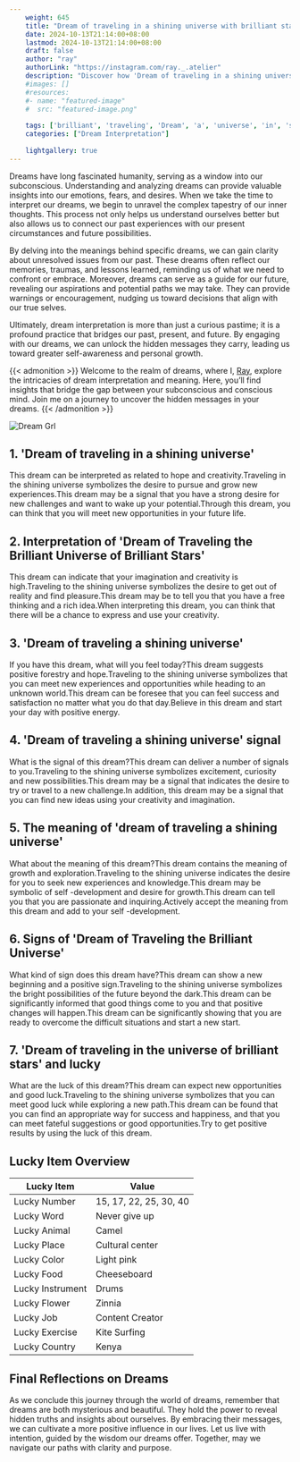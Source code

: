 ```yaml
---
    weight: 645
    title: "Dream of traveling in a shining universe with brilliant stars"  # Assuming 'title' column exists
    date: 2024-10-13T21:14:00+08:00
    lastmod: 2024-10-13T21:14:00+08:00
    draft: false
    author: "ray"
    authorLink: "https://instagram.com/ray._.atelier"
    description: "Discover how 'Dream of traveling in a shining universe with brilliant stars' can interpret your future and uncover its significant meanings in your life."
    #images: []
    #resources:
    #- name: "featured-image"
    #  src: "featured-image.png"
    
    tags: ['brilliant', 'traveling', 'Dream', 'a', 'universe', 'in', 'shining', 'of', 'stars', 'with']
    categories: ["Dream Interpretation"]
    
    lightgallery: true
---
```

    
Dreams have long fascinated humanity, serving as a window into our subconscious. Understanding and analyzing dreams can provide valuable insights into our emotions, fears, and desires. When we take the time to interpret our dreams, we begin to unravel the complex tapestry of our inner thoughts. This process not only helps us understand ourselves better but also allows us to connect our past experiences with our present circumstances and future possibilities.

By delving into the meanings behind specific dreams, we can gain clarity about unresolved issues from our past. These dreams often reflect our memories, traumas, and lessons learned, reminding us of what we need to confront or embrace. Moreover, dreams can serve as a guide for our future, revealing our aspirations and potential paths we may take. They can provide warnings or encouragement, nudging us toward decisions that align with our true selves.

Ultimately, dream interpretation is more than just a curious pastime; it is a profound practice that bridges our past, present, and future. By engaging with our dreams, we can unlock the hidden messages they carry, leading us toward greater self-awareness and personal growth.

{{< admonition >}}
Welcome to the realm of dreams, where I, [Ray](https://instagram.com/ray._.atelier), explore the intricacies of dream interpretation and meaning. Here, you’ll find insights that bridge the gap between your subconscious and conscious mind. Join me on a journey to uncover the hidden messages in your dreams.
{{< /admonition >}}

![Dream Grl](https://cdn.pixabay.com/photo/2017/11/02/03/35/gothic-2910057_1280.jpg "Dream Grl")

## 1. 'Dream of traveling in a shining universe'
This dream can be interpreted as related to hope and creativity.Traveling in the shining universe symbolizes the desire to pursue and grow new experiences.This dream may be a signal that you have a strong desire for new challenges and want to wake up your potential.Through this dream, you can think that you will meet new opportunities in your future life.

## 2. Interpretation of 'Dream of Traveling the Brilliant Universe of Brilliant Stars'
This dream can indicate that your imagination and creativity is high.Traveling to the shining universe symbolizes the desire to get out of reality and find pleasure.This dream may be to tell you that you have a free thinking and a rich idea.When interpreting this dream, you can think that there will be a chance to express and use your creativity.

## 3. 'Dream of traveling a shining universe'
If you have this dream, what will you feel today?This dream suggests positive forestry and hope.Traveling to the shining universe symbolizes that you can meet new experiences and opportunities while heading to an unknown world.This dream can be foresee that you can feel success and satisfaction no matter what you do that day.Believe in this dream and start your day with positive energy.

## 4. 'Dream of traveling a shining universe' signal
What is the signal of this dream?This dream can deliver a number of signals to you.Traveling to the shining universe symbolizes excitement, curiosity and new possibilities.This dream may be a signal that indicates the desire to try or travel to a new challenge.In addition, this dream may be a signal that you can find new ideas using your creativity and imagination.

## 5. The meaning of 'dream of traveling a shining universe'
What about the meaning of this dream?This dream contains the meaning of growth and exploration.Traveling to the shining universe indicates the desire for you to seek new experiences and knowledge.This dream may be symbolic of self -development and desire for growth.This dream can tell you that you are passionate and inquiring.Actively accept the meaning from this dream and add to your self -development.

## 6. Signs of 'Dream of Traveling the Brilliant Universe'
What kind of sign does this dream have?This dream can show a new beginning and a positive sign.Traveling to the shining universe symbolizes the bright possibilities of the future beyond the dark.This dream can be significantly informed that good things come to you and that positive changes will happen.This dream can be significantly showing that you are ready to overcome the difficult situations and start a new start.

## 7. 'Dream of traveling in the universe of brilliant stars' and lucky
What are the luck of this dream?This dream can expect new opportunities and good luck.Traveling to the shining universe symbolizes that you can meet good luck while exploring a new path.This dream can be found that you can find an appropriate way for success and happiness, and that you can meet fateful suggestions or good opportunities.Try to get positive results by using the luck of this dream.

## Lucky Item Overview
| Lucky Item          | Value              |
|---------------|--------------------|
| Lucky Number        | 15, 17, 22, 25, 30, 40  |
| Lucky Word          | Never give up |
| Lucky Animal        | Camel |
| Lucky Place         | Cultural center     |
| Lucky Color         | Light pink     |
| Lucky Food          | Cheeseboard      |
| Lucky Instrument    | Drums |
| Lucky Flower        | Zinnia    |
| Lucky Job           | Content Creator       |
| Lucky Exercise      | Kite Surfing  |
| Lucky Country       | Kenya    |


##  Final Reflections on Dreams

As we conclude this journey through the world of dreams, remember that dreams are both mysterious and beautiful. They hold the power to reveal hidden truths and insights about ourselves. By embracing their messages, we can cultivate a more positive influence in our lives. Let us live with intention, guided by the wisdom our dreams offer. Together, may we navigate our paths with clarity and purpose.
